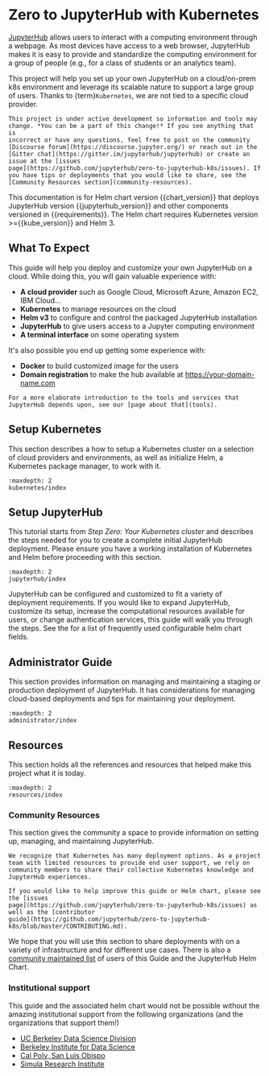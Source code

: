 # Zero to JupyterHub with Kubernetes

[JupyterHub](https://github.com/jupyterhub/jupyterhub) allows users to
interact with a computing environment through a webpage. As most devices
have access to a web browser, JupyterHub makes it is easy to provide and
standardize the computing environment for a group of people (e.g., for a
class of students or an analytics team).

This project will help you set up your own JupyterHub on a cloud/on-prem
k8s environment and leverage its scalable nature to support a large
group of users. Thanks to {term}`Kubernetes`,
we are not tied to a specific cloud provider.

```{admonition} Note
This project is under active development so information and tools may
change. *You can be a part of this change!* If you see anything that is
incorrect or have any questions, feel free to post on the community
[Discourse forum](https://discourse.jupyter.org/) or reach out in the
[Gitter chat](https://gitter.im/jupyterhub/jupyterhub) or create an
issue at the [issues
page](https://github.com/jupyterhub/zero-to-jupyterhub-k8s/issues). If
you have tips or deployments that you would like to share, see the
[Community Resources section](community-resources).
```

This documentation is for Helm chart version {{chart_version}} that deploys
JupyterHub version {{jupyterhub_version}} and other components versioned
in {{requirements}}. The Helm chart requires Kubernetes version >={{kube_version}}
and Helm 3.

## What To Expect

This guide will help you deploy and customize your own JupyterHub on a
cloud. While doing this, you will gain valuable experience with:

- **A cloud provider** such as Google Cloud, Microsoft Azure, Amazon
  EC2, IBM Cloud\...
- **Kubernetes** to manage resources on the cloud
- **Helm v3** to configure and control the packaged JupyterHub
  installation
- **JupyterHub** to give users access to a Jupyter computing
  environment
- **A terminal interface** on some operating system

It\'s also possible you end up getting some experience with:

- **Docker** to build customized image for the users
- **Domain registration** to make the hub available at
  <https://your-domain-name.com>

```{admonition} Note
For a more elaborate introduction to the tools and services that
JupyterHub depends upon, see our [page about that](tools).
```

## Setup Kubernetes

This section describes a how to setup a Kubernetes cluster on a
selection of cloud providers and environments, as well as initialize
Helm, a Kubernetes package manager, to work with it.

```{toctree}
:maxdepth: 2
kubernetes/index
```

## Setup JupyterHub

This tutorial starts from _Step Zero: Your Kubernetes cluster_ and
describes the steps needed for you to create a complete initial
JupyterHub deployment. Please ensure you have a working installation of
Kubernetes and Helm before proceeding with this section.

```{toctree}
:maxdepth: 2
jupyterhub/index
```

JupyterHub can be configured and customized to fit a variety of
deployment requirements. If you would like to expand JupyterHub,
customize its setup, increase the computational resources available for
users, or change authentication services, this guide will walk you
through the steps. See the [](helm-chart-configuration-reference) for a
list of frequently used configurable helm chart fields.

## Administrator Guide

This section provides information on managing and maintaining a staging
or production deployment of JupyterHub. It has considerations for
managing cloud-based deployments and tips for maintaining your
deployment.

```{toctree}
:maxdepth: 2
administrator/index
```

## Resources

This section holds all the references and resources that helped make
this project what it is today.

```{toctree}
:maxdepth: 2
resources/index
```

### Community Resources

This section gives the community a space to provide information on
setting up, managing, and maintaining JupyterHub.

```{admonition} Note
We recognize that Kubernetes has many deployment options. As a project
team with limited resources to provide end user support, we rely on
community members to share their collective Kubernetes knowledge and
JupyterHub experiences.
```

```{admonition} Contributing
If you would like to help improve this guide or Helm chart, please see the [issues
page](https://github.com/jupyterhub/zero-to-jupyterhub-k8s/issues) as
well as the [contributor
guide](https://github.com/jupyterhub/zero-to-jupyterhub-k8s/blob/master/CONTRIBUTING.md).
```

We hope that you will use this section to share deployments with on a
variety of infrastructure and for different use cases. There is also a
[community maintained list](community-resources) of users of this Guide and the JupyterHub Helm Chart.

### Institutional support

This guide and the associated helm chart would not be possible without
the amazing institutional support from the following organizations (and
the organizations that support them!)

- [UC Berkeley Data Science Division](https://data.berkeley.edu/)
- [Berkeley Institute for Data Science](https://bids.berkeley.edu/)
- [Cal Poly, San Luis Obispo](https://www.calpoly.edu/)
- [Simula Research Institute](https://www.simula.no/)
